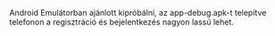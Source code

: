 Android Emulátorban ajánlott kipróbálni, az app-debug.apk-t telepítve telefonon a regisztráció és bejelentkezés nagyon lassú lehet.
